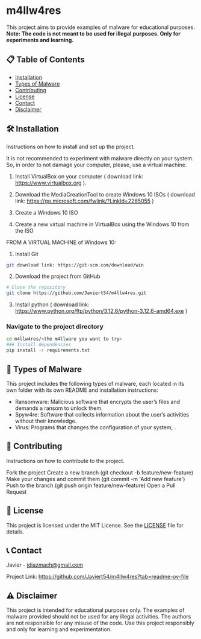 # m4llw4res


This project aims to provide examples of malware for educational purposes. **Note: The code is not meant to be used for illegal purposes. Only for experiments and learning.**

## 📋 Table of Contents

- [Installation](#️-installation)
- [Types of Malware](#-types-of-malware)
- [Contributing](#-contributing)
- [License](#-license)
- [Contact](#-contact)
- [Disclaimer](#️-disclaimer)

## 🛠️ Installation

Instructions on how to install and set up the project.



It is not recommended to experiment with malware directly on your system. So, in order to not damage your computer, please, use a virtual machine.

1. Install VirtualBox on your computer ( download link: https://www.virtualbox.org ).

2. Download the MediaCreationTool to create Windows 10 ISOs ( download link: https://go.microsoft.com/fwlink/?LinkId=2265055 )

3. Create a Windows 10 ISO

4. Create a new virtual machine in VirtualBox using the Windows 10 from the ISO

FROM A VIRTUAL MACHINE of Windows 10:

1. Install Git

```bash
git download link: https://git-scm.com/download/win
```

2. Download the project from GitHub

```bash
# Clone the repository
git clone https://github.com/Javiert54/m4llw4res.git
```
3. Install python ( download link:  https://www.python.org/ftp/python/3.12.6/python-3.12.6-amd64.exe )

### Navigate to the project directory
```bash
cd m4llw4res/<the m4llware you want to try>
### Install dependencies
pip install -r requirements.txt
```

## 🦠 Types of Malware

This project includes the following types of malware, each located in its own folder with its own README and installation instructions:

- Ransomware: Malicious software that encrypts the user’s files and demands a ransom to unlock them.
- Spyw4re: Software that collects information about the user’s activities without their knowledge.
- Virus: Programs that changes the configuration of your system, .

## 🤝 Contributing

Instructions on how to contribute to the project.

Fork the project
Create a new branch (git checkout -b feature/new-feature)
Make your changes and commit them (git commit -m 'Add new feature')
Push to the branch (git push origin feature/new-feature)
Open a Pull Request

## 📄 License

This project is licensed under the MIT License. See the [LICENSE](LICENSE) file for details.

## 📞 Contact

Javier - jdiazmach@gmail.com

Project Link: https://github.com/Javiert54/m4llw4res?tab=readme-ov-file

## ⚠️ Disclaimer

This project is intended for educational purposes only. The examples of malware provided should not be used for any illegal activities. The authors are not responsible for any misuse of the code. Use this project responsibly and only for learning and experimentation.
